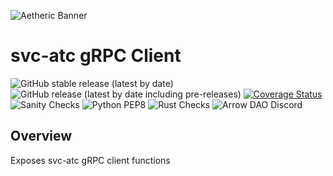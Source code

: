 ![Aetheric Banner](https://github.com/aetheric-oss/.github/raw/main/assets/readme-banner.png)

# svc-atc gRPC Client

![GitHub stable release (latest by date)](https://img.shields.io/github/v/release/aetheric-oss/svc-atc?sort=semver&color=green) ![GitHub release (latest by date including pre-releases)](https://img.shields.io/github/v/release/aetheric-oss/svc-atc?include_prereleases) [![Coverage Status](https://coveralls.io/repos/github/aetheric-oss/svc-atc/badge.svg?branch=develop)](https://coveralls.io/github/aetheric-oss/svc-atc)
![Sanity Checks](https://github.com/aetheric-oss/svc-atc/actions/workflows/sanity_checks.yml/badge.svg?branch=develop) ![Python PEP8](https://github.com/aetheric-oss/svc-atc/actions/workflows/python_ci.yml/badge.svg?branch=develop) ![Rust Checks](https://github.com/aetheric-oss/svc-atc/actions/workflows/rust_ci.yml/badge.svg?branch=develop) 
![Arrow DAO Discord](https://img.shields.io/discord/853833144037277726?style=plastic)

## Overview

Exposes svc-atc gRPC client functions
